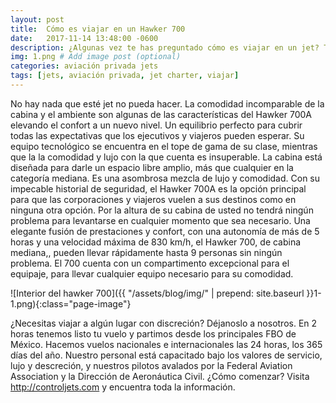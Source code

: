 ```yaml
---
layout: post
title:  Cómo es viajar en un Hawker 700
date:   2017-11-14 13:48:00 -0600
description: ¿Algunas vez te has preguntado cómo es viajar en un jet? Te presentamos al Hawker 700. # Add post description (optional)
img: 1.png # Add image post (optional)
categories: aviación privada jets
tags: [jets, aviación privada, jet charter, viajar]
---
```


No hay nada que esté jet no pueda hacer. La comodidad incomparable de la cabina y el ambiente son algunas de las características del Hawker 700A elevando el confort a un nuevo nivel. Un equilibrio perfecto para cubrir todas las expectativas que los ejecutivos y viajeros pueden esperar.
Su equipo tecnológico se encuentra en el tope de gama de su clase, mientras que la la comodidad y lujo con la que cuenta es insuperable. La cabina está diseñada para darle un espacio libre amplio, más que cualquier en la categoría mediana. Es una asombrosa mezcla de lujo y comodidad. Con su impecable historial de seguridad, el Hawker 700A es la opción principal para que las corporaciones y viajeros vuelen a sus destinos como en ninguna otra opción. Por la altura de su cabina de usted no tendrá ningún problema para levantarse en cualquier momento que sea necesario. Una elegante fusión de prestaciones y confort, con una autonomía de más de 5 horas y una velocidad máxima de 830 km/h, el Hawker 700, de cabina mediana,, pueden llevar rápidamente hasta 9 personas sin ningún problema. El 700 cuenta con un compartimento excepcional para el equipaje, para llevar cualquier equipo necesario para su comodidad.

![Interior del hawker 700]({{ "/assets/blog/img/" | prepend: site.baseurl }}1-1.png){:class="page-image"}

¿Necesitas viajar a algún lugar con discreción? Déjanoslo a nosotros. En 2 horas tenemos listo tu vuelo y partimos desde los principales FBO de México. Hacemos vuelos nacionales e internacionales las 24 horas, los 365 días del año. Nuestro personal está capacitado bajo los valores de servicio, lujo y descreción, y nuestros pilotos avalados por la Federal Aviation Association y la Dirección de Aeronáutica Civil.
¿Cómo comenzar? Visita http://controljets.com y encuentra toda la información.
